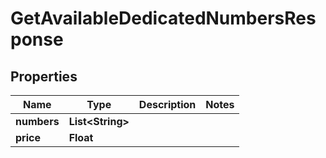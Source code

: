 
# GetAvailableDedicatedNumbersResponse

## Properties
Name | Type | Description | Notes
------------ | ------------- | ------------- | -------------
**numbers** | **List&lt;String&gt;** |  | 
**price** | **Float** |  | 



